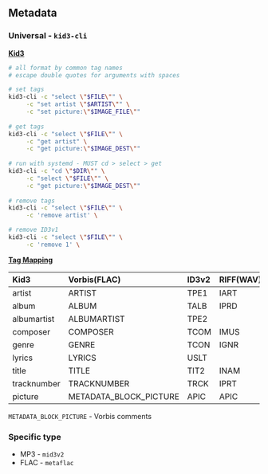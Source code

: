 Metadata
---

### Universal - `kid3-cli`

[**Kid3**](https://kid3.sourceforge.io/)
```sh
# all format by common tag names
# escape double quotes for arguments with spaces

# set tags
kid3-cli -c "select \"$FILE\"" \
 	 -c "set artist \"$ARTIST\"" \
	 -c "set picture:\"$IMAGE_FILE\""
	
# get tags
kid3-cli -c "select \"$FILE\"" \
	 -c "get artist" \
	 -c "get picture:\"$IMAGE_DEST\""
	 
# run with systemd - MUST cd > select > get
kid3-cli -c "cd \"$DIR\"" \
	 -c "select \"$FILE\"" \
	 -c "get picture:\"$IMAGE_DEST\""
	
# remove tags
kid3-cli -c "select \"$FILE\"" \
	 -c 'remove artist' \

# remove ID3v1
kid3-cli -c "select \"$FILE\"" \
	 -c 'remove 1' \ 
```

[**Tag Mapping**](https://kid3.sourceforge.io/kid3_en.html#table-frame-list)

| Kid3        | Vorbis(FLAC)           | ID3v2  | RIFF(WAV) |
|:----------- | :--------------------- | :---   | :-------- |
| artist      | ARTIST                 | TPE1   | IART      |
| album       | ALBUM                  | TALB   | IPRD      |
| albumartist | ALBUMARTIST            | TPE2   |           |
| composer    | COMPOSER               | TCOM   | IMUS      |
| genre       | GENRE                  | TCON   | IGNR      |
| lyrics      | LYRICS                 | USLT   |           |
| title       | TITLE                  | TIT2   | INAM      |
| tracknumber | TRACKNUMBER            | TRCK   | IPRT      |
| picture     | METADATA_BLOCK_PICTURE | APIC   | APIC      |

`METADATA_BLOCK_PICTURE` - Vorbis comments 

### Specific type
- MP3 - `mid3v2`
- FLAC - `metaflac`
